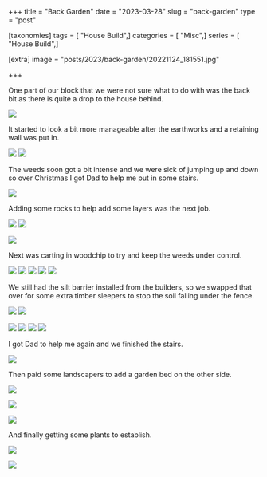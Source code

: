 +++
title = "Back Garden"
date = "2023-03-28"
slug = "back-garden"
type = "post"

[taxonomies]
tags = [ "House Build",]
categories = [ "Misc",]
series = [ "House Build",]

[extra]
image = "posts/2023/back-garden/20221124_181551.jpg"

+++

One part of our block that we were not sure what to do with was the back bit as there is quite a drop to the house behind. 

![](20200319_171154.jpg)

It started to look a bit more manageable after the earthworks and a retaining wall was put in. 

![](20201218_055243.jpg)
![](20210620_121232.jpg)

The weeds soon got a bit intense and we were sick of jumping up and down so over Christmas I got Dad to help me put in some stairs.

![](20211228_114753.jpg)

Adding some rocks to help add some layers was the next job.

![](20220317_135416.jpg)
![](20220317_151335.jpg)

![](20220317_172109.jpg)

Next was carting in woodchip to try and keep the weeds under control. 

![](20220321_175914.jpg)
![](20220327_154056.jpg)
![](20220328_141615.jpg)
![](20220328_141620.jpg)
![](20220410_170725.jpg)

We still had the silt barrier installed from the builders, so we swapped that over for some extra timber sleepers to stop the soil falling under the fence.

![](20220423_154113.jpg)
![](20220502_085109.jpg)


![](20220502_155826.jpg)
![](20220716_160913.jpg)
![](20220717_092740.jpg)
![](20220808_153239.jpg)

I got Dad to help me again and we finished the stairs. 

![](20220814_152439.jpg)

Then paid some landscapers to add a garden bed on the other side. 

![](20220913_073047.jpg)

![](20220913_105405.jpg)

![](20220913_121105.jpg)

And finally getting some plants to establish.

![](20221124_181551.jpg)

![](20230330_161756.jpg)
